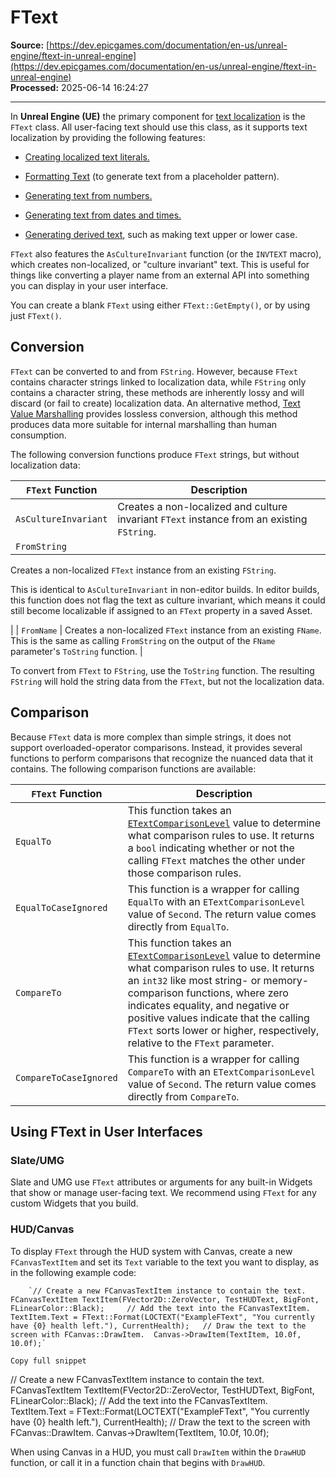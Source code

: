 # FText

**Source:** [https://dev.epicgames.com/documentation/en-us/unreal-engine/ftext-in-unreal-engine](https://dev.epicgames.com/documentation/en-us/unreal-engine/ftext-in-unreal-engine)  
**Processed:** 2025-06-14 16:24:27

---

In **Unreal Engine (UE)** the primary component for [text localization](/documentation/en-us/unreal-engine/text-localization-in-unreal-engine) is the `FText` class. All user-facing text should use this class, as it supports text localization by providing the following features:

-   [Creating localized text literals.](/documentation/en-us/unreal-engine/text-localization-in-unreal-engine#textliterals)
    
-   [Formatting Text](/documentation/en-us/unreal-engine/text-localization-in-unreal-engine#textformatting) (to generate text from a placeholder pattern).
    
-   [Generating text from numbers.](/documentation/en-us/unreal-engine/text-localization-in-unreal-engine#numericaltextgeneration)
    
-   [Generating text from dates and times.](/documentation/en-us/unreal-engine/text-localization-in-unreal-engine#chronological)
    
-   [Generating derived text](/documentation/en-us/unreal-engine/text-localization-in-unreal-engine#transformative), such as making text upper or lower case.
    

`FText` also features the `AsCultureInvariant` function (or the `INVTEXT` macro), which creates non-localized, or "culture invariant" text. This is useful for things like converting a player name from an external API into something you can display in your user interface.

You can create a blank `FText` using either `FText::GetEmpty()`, or by using just `FText()`.

## Conversion

`FText` can be converted to and from `FString`. However, because `FText` contains character strings linked to localization data, while `FString` only contains a character string, these methods are inherently lossy and will discard (or fail to create) localization data. An alternative method, [Text Value Marshalling](/documentation/en-us/unreal-engine/text-localization-in-unreal-engine#textvaluemarshalling) provides lossless conversion, although this method produces data more suitable for internal marshalling than human consumption.

The following conversion functions produce `FText` strings, but without localization data:

| `FText` Function | Description |
| --- | --- |
| `AsCultureInvariant` | Creates a non-localized and culture invariant `FText` instance from an existing `FString`. |
| `FromString` | 
Creates a non-localized `FText` instance from an existing `FString`.

This is identical to `AsCultureInvariant` in non-editor builds. In editor builds, this function does not flag the text as culture invariant, which means it could still become localizable if assigned to an `FText` property in a saved Asset.



 |
| `FromName` | Creates a non-localized `FText` instance from an existing `FName`. This is the same as calling `FromString` on the output of the `FName` parameter's `ToString` function. |

To convert from `FText` to `FString`, use the `ToString` function. The resulting `FString` will hold the string data from the `FText`, but not the localization data.

## Comparison

Because `FText` data is more complex than simple strings, it does not support overloaded-operator comparisons. Instead, it provides several functions to perform comparisons that recognize the nuanced data that it contains. The following comparison functions are available:

| `FText` Function | Description |
| --- | --- |
| `EqualTo` | This function takes an [`ETextComparisonLevel`](https://api.unrealengine.com/INT/API/Runtime/Core/Internationalization/ETextComparisonLevel__Type/index.html) value to determine what comparison rules to use. It returns a `bool` indicating whether or not the calling `FText` matches the other under those comparison rules. |
| `EqualToCaseIgnored` | This function is a wrapper for calling `EqualTo` with an `ETextComparisonLevel` value of `Second`. The return value comes directly from `EqualTo`. |
| `CompareTo` | This function takes an [`ETextComparisonLevel`](https://api.unrealengine.com/INT/API/Runtime/Core/Internationalization/ETextComparisonLevel__Type/index.html) value to determine what comparison rules to use. It returns an `int32` like most string- or memory-comparison functions, where zero indicates equality, and negative or positive values indicate that the calling `FText` sorts lower or higher, respectively, relative to the `FText` parameter. |
| `CompareToCaseIgnored` | This function is a wrapper for calling `CompareTo` with an `ETextComparisonLevel` value of `Second`. The return value comes directly from `CompareTo`. |

## Using FText in User Interfaces

### Slate/UMG

Slate and UMG use `FText` attributes or arguments for any built-in Widgets that show or manage user-facing text. We recommend using `FText` for any custom Widgets that you build.

### HUD/Canvas

To display `FText` through the HUD system with Canvas, create a new `FCanvasTextItem` and set its `Text` variable to the text you want to display, as in the following example code:

```
	`// Create a new FCanvasTextItem instance to contain the text. 	FCanvasTextItem TextItem(FVector2D::ZeroVector, TestHUDText, BigFont, FLinearColor::Black); 	// Add the text into the FCanvasTextItem. 	TextItem.Text = FText::Format(LOCTEXT("ExampleFText", "You currently have {0} health left."), CurrentHealth); 	// Draw the text to the screen with FCanvas::DrawItem. 	Canvas->DrawItem(TextItem, 10.0f, 10.0f);`

Copy full snippet
```
// Create a new FCanvasTextItem instance to contain the text. FCanvasTextItem TextItem(FVector2D::ZeroVector, TestHUDText, BigFont, FLinearColor::Black); // Add the text into the FCanvasTextItem. TextItem.Text = FText::Format(LOCTEXT("ExampleFText", "You currently have {0} health left."), CurrentHealth); // Draw the text to the screen with FCanvas::DrawItem. Canvas->DrawItem(TextItem, 10.0f, 10.0f);

When using Canvas in a HUD, you must call `DrawItem` within the `DrawHUD` function, or call it in a function chain that begins with `DrawHUD`.